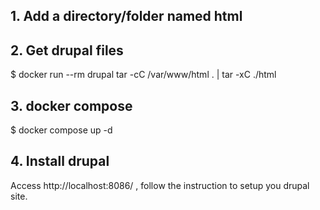 ## 1. Add a directory/folder named html


## 2. Get drupal files 
$ docker run --rm drupal tar -cC /var/www/html . | tar -xC ./html

## 3. docker compose  
$ docker compose up -d

## 4. Install drupal
Access http://localhost:8086/ , follow the instruction to setup you drupal site.
